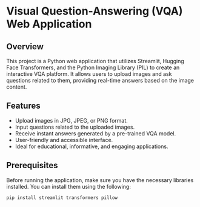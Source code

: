 # Visual Question-Answering (VQA) Web Application

## Overview

This project is a Python web application that utilizes Streamlit, Hugging Face Transformers, and the Python Imaging Library (PIL) to create an interactive VQA platform. It allows users to upload images and ask questions related to them, providing real-time answers based on the image content.

## Features

- Upload images in JPG, JPEG, or PNG format.
- Input questions related to the uploaded images.
- Receive instant answers generated by a pre-trained VQA model.
- User-friendly and accessible interface.
- Ideal for educational, informative, and engaging applications.

## Prerequisites

Before running the application, make sure you have the necessary libraries installed. You can install them using the following:

```bash
pip install streamlit transformers pillow

